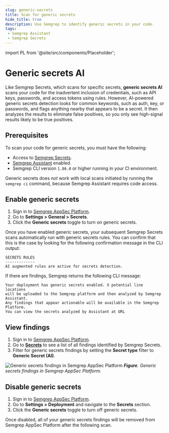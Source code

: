 ```yaml
---
slug: generic-secrets
title: Scan for generic secrets
hide_title: true
description: Use Semgrep to identify generic secrets in your code.
tags:
 - Semgrep Assistant
 - Semgrep Secrets
---
```


import PL from '@site/src/components/Placeholder';

# Generic secrets AI

Like Semgrep Secrets, which scans for specific secrets, **generic secrets AI** scans your code for the inadvertent inclusion of credentials, such as API keys, passwords, and access tokens using rules. However, AI-powered generic secrets detection looks for common keywords, such as auth, key, or passwords, and flags anything nearby that appears to be a secret. It then analyzes the results to eliminate false positives, so you only see high-signal results likely to be true positives.

## Prerequisites

To scan your code for generic secrets, you must have the following:

- Access to [Semgrep Secrets](/semgrep-secrets/getting-started).
- [Semgrep Assistant](/semgrep-assistant/getting-started) enabled.
- Semgrep CLI version `1.86.0` or higher running in your CI environment.

Generic secrets does *not* work with local scans initiated by running the `semgrep ci` command, because Semgrep Assistant requires code access.

## Enable generic secrets

1. Sign in to [<i class="fas fa-external-link fa-xs"></i> Semgrep AppSec Platform](https://semgrep.dev/login).
2. Go to **Settings > General > Secrets**.
3. Click the **Generic secrets** <i class="fa-solid fa-toggle-large-on"></i> toggle to turn on generic secrets.

Once you have enabled generic secrets, your subsequent Semgrep Secrets scans automatically run with generic secrets rules. You can confirm that this is the case by looking for the following confirmation message in the CLI output:

```console
SECRETS RULES
-------------
AI augmented rules are active for secrets detection.
```

If there are findings, Semgrep returns the following CLI message: 

```console
Your deployment has generic secrets enabled. X potential line locations
will be uploaded to the Semgrep platform and then analyzed by Semgrep Assistant.
Any findings that appear actionable will be available in the Semgrep Platform.
You can view the secrets analyzed by Assistant at URL
```

## View findings

1. Sign in to [<i class="fas fa-external-link fa-xs"></i> Semgrep AppSec Platform](https://semgrep.dev/login).
1. Go to [**Secrets**](https://semgrep.dev/orgs/-/secrets?validation_state=confirmed_valid%2Cvalidation_error%2Cno_validator&tab=open&last_opened=All+time&type=AI-detected+secret+(beta)) to see a list of all findings identified by Semgrep Secrets. 
1. Filter for generic secrets findings by setting the **Secret type** filter to **Generic Secret (AI)**.

![Generic secrets findings in Semgrep AppSec Platform](/img/generic-secrets.png#md-width)
_**Figure**. Generic secrets findings in Semgrep AppSec Platform._

## Disable generic secrets

1. Sign in to [<i class="fas fa-external-link fa-xs"></i> Semgrep AppSec Platform](https://semgrep.dev/login).
2. Go to **Settings > Deployment** and navigate to the **Secrets** section.
3. Click the **Generic secrets** <i class="fa-solid fa-toggle-large-on"></i> toggle to turn off generic secrets.

Once disabled, all of your generic secrets findings will be removed from Semgrep AppSec Platform after the following scan.
